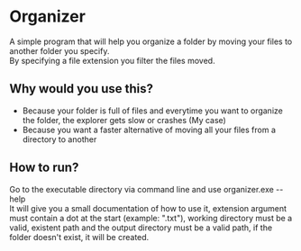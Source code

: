 # Organizer  

A simple program that will help you organize a folder by moving your files to another folder you specify.  
By specifying a file extension you filter the files moved.

## Why would you use this?  
* Because your folder is full of files and everytime you want to organize the folder, the explorer gets slow or crashes (My case)
* Because you want a faster alternative of moving all your files from a directory to another

## How to run?
Go to the executable directory via command line and use organizer.exe --help  
It will give you a small documentation of how to use it, extension argument must contain a dot at the start (example: ".txt"), working directory must be a valid, existent path and the output directory must be a valid path, if the folder doesn't exist, it will be created.
